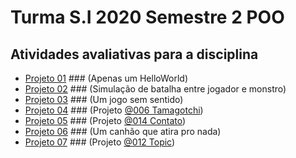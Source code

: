 # Turma S.I 2020 Semestre 2 POO

## Atividades avaliativas para a disciplina

- [Projeto 01](https://github.com/sydo26/POO-2020-2/tree/main/Projeto%2001) ### (Apenas um HelloWorld)
- [Projeto 02](https://github.com/sydo26/POO-2020-2/tree/main/Projeto%2002) ### (Simulação de batalha entre jogador e monstro)
- [Projeto 03](https://github.com/sydo26/POO-2020-2/tree/main/Projeto%2003) ### (Um jogo sem sentido)
- [Projeto 04](https://github.com/sydo26/POO-2020-2/tree/main/Projeto%2004) ### (Projeto [@006 Tamagotchi](https://github.com/qxcodepoo/arcade/tree/master/base/006))
- [Projeto 05](https://github.com/sydo26/POO-2020-2/tree/main/Projeto%2005) ### (Projeto [@014 Contato](https://github.com/qxcodepoo/arcade/tree/master/base/014))
- [Projeto 06](https://github.com/sydo26/POO-2020-2/tree/main/Projeto%2006) ### (Um canhão que atira pro nada)
- [Projeto 07](https://github.com/sydo26/POO-2020-2/tree/main/Projeto%2007) ### (Projeto [@012 Topic](https://github.com/qxcodepoo/arcade/tree/master/base/012))
